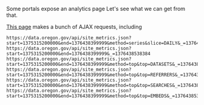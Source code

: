 Some portals expose an analytics page
Let's see what we can get from that.

[This page](https://data.oregon.gov/analytics) makes a bunch
of AJAX requests, including

    https://data.oregon.gov/api/site_metrics.json?start=1375315200000&end=1376438399999&method=series&slice=DAILY&_=1376438538377
    https://data.oregon.gov/api/site_metrics.json?start=1375315200000&end=1376438399999&_=1376438538384
    https://data.oregon.gov/api/site_metrics.json?start=1375315200000&end=1376438399999&method=top&top=DATASETS&_=1376438538392
    https://data.oregon.gov/api/site_metrics.json?start=1375315200000&end=1376438399999&method=top&top=REFERRERS&_=1376438538397
    https://data.oregon.gov/api/site_metrics.json?start=1375315200000&end=1376438399999&method=top&top=SEARCHES&_=1376438538402
    https://data.oregon.gov/api/site_metrics.json?start=1375315200000&end=1376438399999&method=top&top=EMBEDS&_=1376438538409
